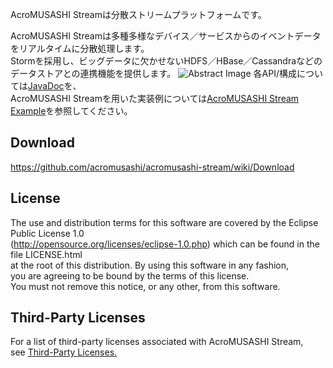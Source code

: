 AcroMUSASHI Streamは分散ストリームプラットフォームです。

AcroMUSASHI Streamは多種多様なデバイス／サービスからのイベントデータをリアルタイムに分散処理します。  
Stormを採用し、ビッグデータに欠かせないHDFS／HBase／Cassandraなどのデータストアとの連携機能を提供します。
![Abstract Image](http://acromusashi.github.com/acromusashi-stream/images/AcroMUSASHIStreamAbstract.png)
各API/構成については[JavaDoc](http://acromusashi.github.com/acromusashi-stream/javadoc-1.0.0/)を、  
AcroMUSASHI Streamを用いた実装例については<a href="https://github.com/acromusashi/acromusashi-stream-example">AcroMUSASHI Stream Example</a>を参照してください。

## Download
https://github.com/acromusashi/acromusashi-stream/wiki/Download

## License
The use and distribution terms for this software are covered by the Eclipse Public License 1.0  
(http://opensource.org/licenses/eclipse-1.0.php) which can be found in the file LICENSE.html   
at the root of this distribution. By using this software in any fashion,   
you are agreeing to be bound by the terms of this license.   
You must not remove this notice, or any other, from this software.

## Third-Party Licenses

For a list of third-party licenses associated with AcroMUSASHI Stream,  
see <a href="https://github.com/acromusashi/acromusashi-stream/wiki/Library-License">Third-Party Licenses.<a/>

